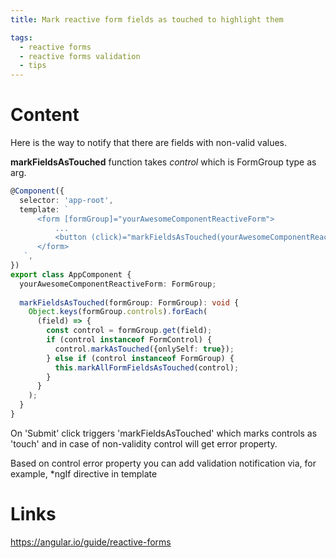 ```yaml
---
title: Mark reactive form fields as touched to highlight them

tags:
  - reactive forms
  - reactive forms validation
  - tips
---
```


# Content
Here is the way to notify that there are fields with non-valid values.

**markFieldsAsTouched** function takes _control_ which is FormGroup type as arg. 

```typescript
@Component({
  selector: 'app-root',
  template: `
      <form [formGroup]="yourAwesomeComponentReactiveForm">
          ...
          <button (click)="markFieldsAsTouched(yourAwesomeComponentReactiveForm)"> Submit </button>
      </form>
   `,
})
export class AppComponent {
  yourAwesomeComponentReactiveForm: FormGroup;
  
  markFieldsAsTouched(formGroup: FormGroup): void {
    Object.keys(formGroup.controls).forEach(
      (field) => {
        const control = formGroup.get(field);
        if (control instanceof FormControl) {
          control.markAsTouched({onlySelf: true});
        } else if (control instanceof FormGroup) {
          this.markAllFormFieldsAsTouched(control);
        }
      }
    );
  }
}
```

On 'Submit' click triggers 'markFieldsAsTouched' which marks controls as 'touch' and in case of non-validity control will get error property.

Based on control error property you can add validation notification via, for example, *ngIf directive in template

# Links

https://angular.io/guide/reactive-forms
